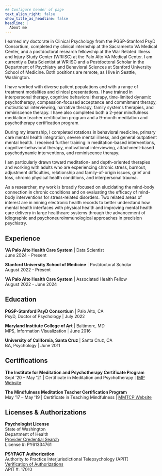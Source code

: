 ```yaml
---
## Configure header of page
text_align_right: false
show_title_as_headline: false
headline: |
  About me
---
```


I earned my doctorate in Clinical Psychology from the PGSP-Stanford PsyD Consortium, completed my clinical internship at the Sacramento VA Medical Center, and a postdoctoral research fellowship at the War Related Illness and Injury Study Center (WRIISC) at the Palo Alto VA Medical Center. I am currently a Data Scientist at WRIISC and a Postdoctoral Scholar in the Department of Psychiatry and Behavioral Sciences at Stanford University School of Medicine. Both positions are remote, as I live in Seattle, Washington.

I have worked with diverse patient populations and with a range of treatment modalities and clinical presentations. I have trained in interpersonal therapy, cognitive behavioral therapy, time-limited dynamic psychotherapy, compassion-focused acceptance and commitment therapy, motivational interviewing, narrative therapy, family systems therapies, and reminiscence therapy. I have also completed both a 2-year mindfulness meditation teacher certification program and a 9-month meditation and psychotherapy certification program.

During my internship, I completed rotations in behavioral medicine, primary care mental health integration, severe mental illness, and general outpatient mental health. I received further training in meditation-based interventions, cognitive-behavioral therapy, motivational interviewing, attachment-based psychodynamic interventions, and reminiscence therapy. 

I am particularly drawn toward meditation- and depth-oriented therapies and working with adults who are experiencing chronic stress, burnout, adjustment difficulties, relationship and family-of-origin issues, grief and loss, chronic physical health conditions, and interpersonal trauma.

As a researcher, my work is broadly focused on elucidating the mind-body connection in chronic conditions and on evaluating the efficacy of mind-body interventions for stress-related disorders. Two related areas of interest are in mining electronic health records to better understand how mental health interfaces with physical health and improving mental health care delivery in large healthcare systems through the advancement of idiographic and psychoneuroimmunological approaches in precision psychiatry.

<!-- this is a subheadline -->
## Experience

**VA Palo Alto Health Care System** | Data Scientist <br> June 2024 - Present

**Stanford University School of Medicine** | Postdoctoral Scholar <br> August 2022 - Present

**VA Palo Alto Health Care System** | Associated Health Fellow <br> August 2022 - June 2024

## Education

**PGSP-Stanford PsyD Consortium** | Palo Alto, CA <br>
PsyD, Doctor of Psychology | July 2022

**Maryland Institute College of Art** | Baltimore, MD <br>
MPS, Information Visualization | June 2016

**University of California, Santa Cruz** | Santa Cruz, CA <br>
BA, Psychology | June 2011

## Certifications

**The Institute for Meditation and Psychotherapy Certificate Program** <br>
Sept ’20 – May ’21 | Certificate in Meditation and Psychotherapy | [IMP Website](https://meditationandpsychotherapy.org/)

**The Mindfulness Meditation Teacher Certification Program** <br>
May ’17 – May ’19 | Certificate in Teaching Mindfulness | [MMTCP Website](https://mmtcp.soundstrue.com/)

## Licenses & Authorizations

**Psychologist License** <br>
State of Washington <br>
Department of Health <br>
[Provider Credential Search](https://doh.wa.gov/licenses-permits-and-certificates/provider-credential-search) <br>
License #: PY61334761 <br>

**PSYPACT Authorization** <br>
Authority to Practice Interjurisdictional Telepsychology (APIT) <br>
[Verification of Authorizations](https://www.verifypsypact.org/PsypactDirectory) <br>
APIT #: 17010 


